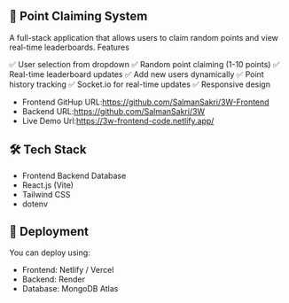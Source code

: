 ## 📌 Point Claiming System
A full-stack application that allows users to claim random points and view real-time leaderboards.
Features

✅ User selection from dropdown
✅ Random point claiming (1-10 points)
✅ Real-time leaderboard updates
✅ Add new users dynamically
✅ Point history tracking
✅ Socket.io for real-time updates
✅ Responsive design

- Frontend GitHup URL:https://github.com/SalmanSakri/3W-Frontend
- Backend URL:https://github.com/SalmanSakri/3W
- Live Demo Url:https://3w-frontend-code.netlify.app/


## 🛠️ Tech Stack
- Frontend	Backend	Database
- React.js (Vite)
- Tailwind CSS
- dotenv

## 📌 Deployment
You can deploy using:

- Frontend: Netlify / Vercel
- Backend: Render
- Database: MongoDB Atlas
